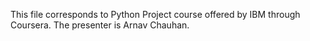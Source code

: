 This file corresponds to Python Project course offered by IBM through Coursera. The presenter is Arnav Chauhan.
